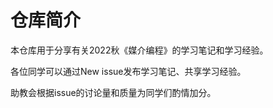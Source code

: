 # 仓库简介

本仓库用于分享有关2022秋《媒介编程》的学习笔记和学习经验。

各位同学可以通过New issue发布学习笔记、共享学习经验。

助教会根据issue的讨论量和质量为同学们酌情加分。



